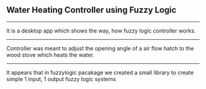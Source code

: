 ## Water Heating Controller using Fuzzy Logic
___

It is a desktop app which shows the way, how fuzzy logic controller works.
___
Controller was meant to adjust the opening angle of a air flow hatch to the wood stove which heats the water.
___
It appears that in fuzzylogic pacakage we created a small library to create simple 1 input, 1 output fuzzy logic systems
